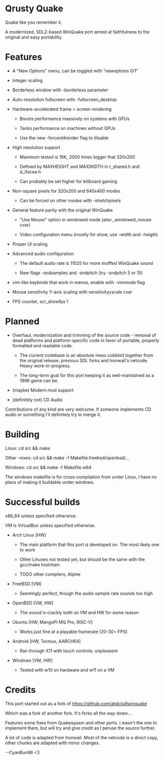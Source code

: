# Qrusty Quake

Quake like you remember it.

A modernized, SDL2-based WinQuake port aimed at faithfulness to the original and easy portability.

# Features

- A "New Options" menu, can be toggled with "newoptions 0/1"

- Integer scaling

- Borderless window with -borderless parameter

- Auto-resolution fullscreen with -fullscreen_desktop

- Hardware-accelerated frame > screen rendering

   - Boosts performance massively on systems with GPUs

   - Tanks performance on machines without GPUs

   - Use the new -forceoldrender flag to disable

- High resolution support

   - Maximum tested is 16K, 2000 times bigger that 320x200
   
   - Defined by MAXHEIGHT and MAXWIDTH in r_shared.h and d_ifacea.h
   
   - Can probably be set higher for billboard gaming

- Non-square pixels for 320x200 and 640x400 modes

   - Can be forced on other modes with -stretchpixels

- General feature parity with the original WinQuake

   - "Use Mouse" option in windowed mode (also _windowed_mouse cvar)

   - Video configuration menu (mostly for show, use -width and -heigth)

- Proper UI scaling

- Advanced audio configuration

   - The default audio rate is 11025 for more muffled WinQuake sound

   - New flags -sndsamples and -sndpitch (try -sndpitch 5 or 15)

- vim-like keybinds that work in menus, enable with -vimmode flag

- Mouse sensitivity Y-axis scaling with sensitivityyscale cvar

- FPS counter, scr_showfps 1

# Planned

- Overhaul, modernization and trimming of the source code - removal of dead platforms and platform-specific code in favor of portable, properly formatted and readable code.

   - The current codebase is an absolute mess cobbled together from the original release, previous SDL forks and Ironwail's netcode. Heavy work-in-progress.

   - The long-term goal for this port keeping it as well-maintained as a 1996 game can be.

- (maybe) Modern mod support

- (definitely not) CD Audio

Contributions of any kind are very welcome. If someone implements CD audio or something I'll definitely try to merge it.

# Building

Linux: cd src && make

Other -nixes: cd src && make -f Makefile.freebsd/openbsd/...

Windows: cd src && make -f Makefile.w64

The windows makefile is for cross-compilation from under Linux, I have no plans of making it buildable under windows.

# Successful builds

x86_64 unless specified otherwise.

VM is VirtualBox unless specified otherwise.

- Arch Linux [HW]

   - The main platform that this port is developed on. The most likely one to work

   - Other Linuxes not tested yet, but should be the same with the gcc/make toolchain

   - TODO other compilers, Alpine

- FreeBSD [VM]

   - Seemingly perfect, though the audio sample rate sounds too high

- OpenBSD [VM, HW]

   - The sound is crackly both on VM and HW for some reason

- Ubuntu [HW, MangoPi MQ Pro, RISC-V]

   - Works just fine at a playable framerate (20-30~ FPS)

- Android [HW, Termux, AARCH64]

   - Ran through X11 with touch controls. *unpleasant*

- Windows [VM, HW]

   - Tested with w10 on hardware and w11 on a VM

# Credits

This port started out as a fork of https://github.com/atsb/sdlwinquake

Which was a fork of another fork. It's forks all the way down...

Features some fixes from Quakespasm and other ports. I wasn't the one to implement them, but will try and give credit as I peruse the source further.

A lot of code is adapted from Ironwail. Most of the netcode is a direct copy, other chunks are adapted with minor changes.

--CyanBun96 <3

